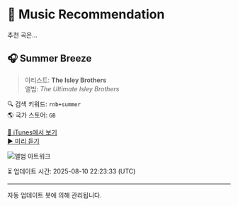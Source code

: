 
# 🎵 Music Recommendation

추천 곡은...

## 🎧 Summer Breeze  
> 아티스트: **The Isley Brothers**  
> 앨범: _The Ultimate Isley Brothers_  

🔍 검색 키워드: `rnb+summer`  
🌎 국가 스토어: `GB`

[🔗 iTunes에서 보기](https://music.apple.com/gb/album/summer-breeze/169740221?i=169741041&uo=4)  
[▶️ 미리 듣기](https://audio-ssl.itunes.apple.com/itunes-assets/AudioPreview115/v4/ca/63/e3/ca63e330-c838-abd7-7614-4f39332d388a/mzaf_11647411682291129045.plus.aac.p.m4a)

![앨범 아트워크](https://is1-ssl.mzstatic.com/image/thumb/Features125/v4/94/04/cd/9404cd71-5c7f-8896-f2a5-696eff4fc558/contsched.uceopvlj.jpg/100x100bb.jpg)

⏳ 업데이트 시간: 2025-08-10 22:23:33 (UTC)

---
자동 업데이트 봇에 의해 관리됩니다.
